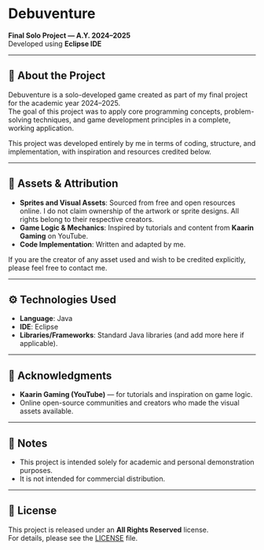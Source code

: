 # Debuventure
**Final Solo Project — A.Y. 2024–2025**  
Developed using **Eclipse IDE**

---

## 📖 About the Project
Debuventure is a solo-developed game created as part of my final project for the academic year 2024–2025.  
The goal of this project was to apply core programming concepts, problem-solving techniques, and game development principles in a complete, working application.  

This project was developed entirely by me in terms of coding, structure, and implementation, with inspiration and resources credited below.  

---

## 🎨 Assets & Attribution
- **Sprites and Visual Assets**: Sourced from free and open resources online. I do not claim ownership of the artwork or sprite designs. All rights belong to their respective creators.  
- **Game Logic & Mechanics**: Inspired by tutorials and content from **Kaarin Gaming** on YouTube.  
- **Code Implementation**: Written and adapted by me.  

If you are the creator of any asset used and wish to be credited explicitly, please feel free to contact me.  

---

## ⚙️ Technologies Used
- **Language**: Java  
- **IDE**: Eclipse  
- **Libraries/Frameworks**: Standard Java libraries (and add more here if applicable).  

---

## 🙏 Acknowledgments
- **Kaarin Gaming (YouTube)** — for tutorials and inspiration on game logic.  
- Online open-source communities and creators who made the visual assets available.  

---

## 📌 Notes
- This project is intended solely for academic and personal demonstration purposes.  
- It is not intended for commercial distribution.  

---

## 📜 License
This project is released under an **All Rights Reserved** license.  
For details, please see the [LICENSE](./LICENSE) file.

